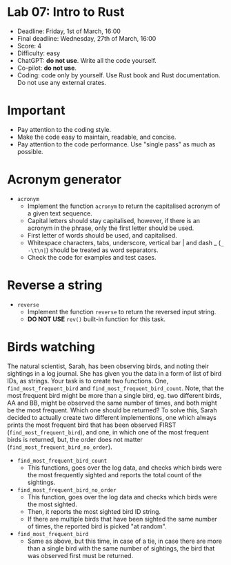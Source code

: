 # Lab 07: Intro to Rust

* Deadline: Friday, 1st of March, 16:00
* Final deadline: Wednesday, 27th of March, 16:00
* Score: 4
* Difficulty: easy
* ChatGPT: **do not use**. Write all the code yourself.
* Co-pilot: **do not use**.
* Coding: code only by yourself. Use Rust book and Rust documentation. Do not use any external crates.



# Important

* Pay attention to the coding style.
* Make the code easy to maintain, readable, and concise. 
* Pay attention to the code performance. Use "single pass" as much as possible.



# Acronym generator

* `acronym`
   * Implement the function `acronym` to return the capitalised acronym of a given text sequence.
   * Capital letters should stay capitalised, however, if there is an acronym in the phrase, only the first letter should be used.
   * First letter of words should be used, and capitalised.
   * Whitespace characters, tabs, underscore, vertical bar | and dash _ (`_ -\t\n|`) should be treated as word separators.
   * Check the code for examples and test cases.



# Reverse a string

* `reverse`
   * Implement the function `reverse` to return the reversed input string.
   * **DO NOT USE** `rev()` built-in function for this task.



# Birds watching

The natural scientist, Sarah, has been observing birds, and noting their sightings in a log journal.
She has given you the data in a form of list of bird IDs, as strings.  Your task is to create two functions.
One, `find_most_frequent_bird` and `find_most_frequent_bird_count`.
Note, that the most frequent bird might be more than a single bird, eg. two different birds, AA and BB, might be observed the same number of times, and both might be the most frequent. Which one should be returned?  To solve this, Sarah decided to actually create two different implementions, one which always prints the most frequent bird that has been observed FIRST (`find_most_frequent_bird`), and one, in which one of the most frequent birds is returned, but, the order does not matter (`find_most_frequent_bird_no_order`).
* `find_most_frequent_bird_count`
   * This functions, goes over the log data, and checks which birds 
     were the most frequently sighted and reports the total count of the sightings.
* `find_most_frequent_bird_no_order`
   * This function, goes over the log data and checks which birds were the most sighted.
   * Then, it reports the most sighted bird ID string.
   * If there are multiple birds that have been sighted the same number of times, 
   the reported bird is picked "at random".
* `find_most_frequent_bird`
   * Same as above, but this time, in case of a tie, in case there are more than a single bird with the same number of sightings,
   the bird that was observed first must be returned. 
